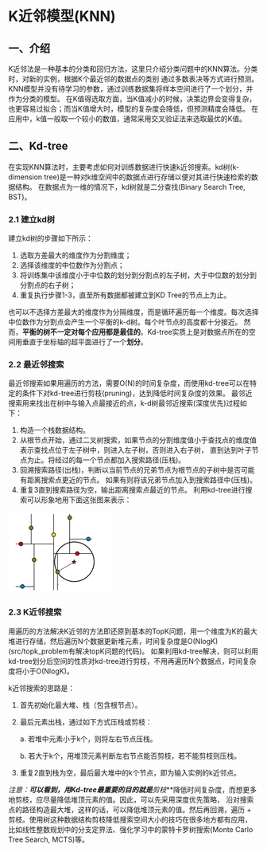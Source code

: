 # K近邻模型(KNN)
## 一、介绍
K近邻法是一种基本的分类和回归方法，这里只介绍分类问题中的KNN算法。分类时，对新的实例，根据K个最近邻的数据点的类别
通过多数表决等方式进行预测。KNN模型并没有待学习的参数，通过训练数据集将样本空间进行了一个划分，并作为分类的模型。
在K值得选取方面，当K值减小的时候，决策边界会变得复杂，也更容易过拟合；而当K值增大时，模型的复杂度会降低，但预测精度会降低。
在应用中，k值一般取一个较小的数值，通常采用交叉验证法来选取最优的K值。

## 二、Kd-tree
在实现KNN算法时，主要考虑如何对训练数据进行快速k近邻搜索。kd树(k-dimension tree)是一种对k维空间中的数据点进行存储以便对其进行快速检索的数据结构。
在数据点为一维的情况下，kd树就是二分查找(Binary Search Tree, BST)。

### 2.1 建立kd树

建立kd树的步骤如下所示：
1. 选取方差最大的维度作为分割维度；
2. 选择该维度的中位数作为分割点；
3. 将训练集中该维度小于中位数的划分到分割点的左子树，大于中位数的划分到分割点的右子树；
4. 重复执行步骤1-3，直至所有数据都被建立到KD Tree的节点上为止。

也可以不选择方差最大的维度作为分隔维度，而是循环遍历每一个维度。每次选择中位数作为分割点会产生一个平衡的k-d树。每个叶节点的高度都十分接近。
然而，**平衡的树不一定对每个应用都是最佳的**。Kd-tree实质上是对数据点所在的空间用垂直于坐标轴的超平面进行了一个**划分**。

### 2.2 最近邻搜索
最近邻搜索如果用遍历的方法，需要O(N)的时间复杂度，而使用kd-tree可以在特定的条件下对kd-tree进行剪枝(pruning)，达到降低时间复杂度的效果。
最邻近搜索用来找出在树中与输入点最接近的点，k-d树最邻近搜索(深度优先)过程如下：
1. 构造一个栈数据结构。
2. 从根节点开始，通过二叉树搜索，如果节点的分割维度值小于查找点的维度值表示查找点位于左子树中，则进入左子树，否则进入右子树，
直到达到叶子节点为止。将经过的每一个节点都加入搜索路径(压栈)。
2. 回溯搜索路径(出栈)，判断以当前节点的兄弟节点为根节点的子树中是否可能有距离搜索点更近的节点。
如果有则将该兄弟节点加入到搜索路径中(压栈)。
3. 重复3直到搜索路径为空，输出距离搜索点最近的节点。
利用kd-tree进行搜索可以形象地用下面这张图来表示：

![kd_tree_search](resources/kd_tree_search.png)

### 2.3 K近邻搜索
用遍历的方法解决K近邻的方法即还原到基本的TopK问题，用一个维度为K的最大堆进行存储，然后遍历N个数据更新堆元素，时间复杂度是O(NlogK)(src/topk_problem有解决topK问题的代码)。
如果利用kd-tree解决，则可以利用kd-tree划分后空间的性质对kd-tree进行剪枝，不用再遍历N个数据点，时间复杂度将小于O(NlogK)。

k近邻搜索的思路是：
1. 首先初始化最大堆、栈（包含根节点）。
2. 最后元素出栈，通过如下方式压栈或剪枝：
    
    a. 若堆中元素小于k个，则将左右节点压栈。
    
    b. 若大于k个，用堆顶元素判断左右节点能否剪枝，若不能剪枝则压栈。
    
3. 重复2直到栈为空，最后最大堆中的k个节点，即为输入实例的k近邻点。

**注意：**可以看到，用Kd-tree最重要的目的就是***剪枝***降低时间复杂度，而想更多地剪枝，应尽量降低堆顶元素的值。因此，可以先采用深度优先策略，
沿对搜索点的路径构造最大堆，这样的话，可以降低堆顶元素的值。然后再回溯，遍历 + 剪枝。使用树这种数据结构剪枝降低搜索空间大小的技巧在很多地方都有应用，
比如线性整数规划中的分支定界法、强化学习中的蒙特卡罗树搜索(Monte Carlo Tree Search, MCTS)等。

